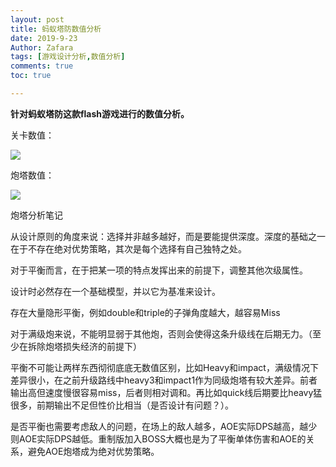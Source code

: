 ```yaml
---
layout: post
title: 蚂蚁塔防数值分析
date: 2019-9-23
Author: Zafara
tags: [游戏设计分析,数值分析]
comments: true
toc: true

---
```


**针对蚂蚁塔防这款flash游戏进行的数值分析。**



关卡数值：

![](https://pic.downk.cc/item/5fef01e73ffa7d37b3d4e1ad.png)

炮塔数值：

![](https://pic.downk.cc/item/5fef01e73ffa7d37b3d4e1a2.png)

炮塔分析笔记

从设计原则的角度来说：选择并非越多越好，而是要能提供深度。深度的基础之一在于不存在绝对优势策略，其次是每个选择有自己独特之处。

对于平衡而言，在于把某一项的特点发挥出来的前提下，调整其他次级属性。

设计时必然存在一个基础模型，并以它为基准来设计。

存在大量隐形平衡，例如double和triple的子弹角度越大，越容易Miss

对于满级炮来说，不能明显弱于其他炮，否则会使得这条升级线在后期无力。（至少在拆除炮塔损失经济的前提下）

平衡不可能让两样东西彻彻底底无数值区别，比如Heavy和impact，满级情况下差异很小，在之前升级路线中heavy3和impact1作为同级炮塔有较大差异。前者输出高但速度慢很容易miss，后者则相对调和。再比如quick线后期要比heavy猛很多，前期输出不足但性价比相当（是否设计有问题？）。

是否平衡也需要考虑敌人的问题，在场上的敌人越多，AOE实际DPS越高，越少则AOE实际DPS越低。重制版加入BOSS大概也是为了平衡单体伤害和AOE的关系，避免AOE炮塔成为绝对优势策略。

